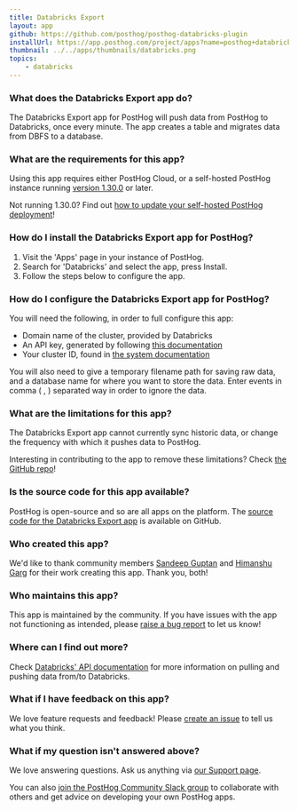 ```yaml
---
title: Databricks Export
layout: app
github: https://github.com/posthog/posthog-databricks-plugin
installUrl: https://app.posthog.com/project/apps?name=posthog+databricks+plugin
thumbnail: ../../apps/thumbnails/databricks.png
topics:
    - databricks
---
```


### What does the Databricks Export app do?

The Databricks Export app for PostHog will push data from PostHog to Databricks, once every minute. The app creates a table and migrates data from DBFS to a database.

### What are the requirements for this app?

Using this app requires either PostHog Cloud, or a self-hosted PostHog instance running [version 1.30.0](https://posthog.com/blog/the-posthog-array-1-30-0) or later.

Not running 1.30.0? Find out [how to update your self-hosted PostHog deployment](https://posthog.com/docs/self-host/configure/upgrading-posthog)!

### How do I install the Databricks Export app for PostHog?

1. Visit the 'Apps' page in your instance of PostHog.
2. Search for 'Databricks' and select the app, press Install.
3. Follow the steps below to configure the app.

### How do I configure the Databricks Export app for PostHog?

You will need the following, in order to full configure this app:

-   Domain name of the cluster, provided by Databricks
-   An API key, generated by following [this documentation](https://docs.databricks.com/administration-guide/access-control/tokens.html)
-   Your cluster ID, found in [the system documentation](https://docs.databricks.com/workspace/workspace-details.html)

You will also need to give a temporary filename path for saving raw data, and a database name for where you want to store the data. Enter events in comma ( , ) separated way in order to ignore the data.

### What are the limitations for this app?

The Databricks Export app cannot currently sync historic data, or change the frequency with which it pushes data to PostHog.

Interesting in contributing to the app to remove these limitations? Check [the GitHub repo](https://github.com/posthog/posthog-databricks-plugin)!

### Is the source code for this app available?

PostHog is open-source and so are all apps on the platform. The [source code for the Databricks Export app](https://github.com/samcaspus/posthog-databricks-plugin) is available on GitHub.

### Who created this app?

We'd like to thank community members [Sandeep Guptan](https://github.com/samcaspus) and [Himanshu Garg](https://github.com/merrcury) for their work creating this app. Thank you, both!

### Who maintains this app?

This app is maintained by the community. If you have issues with the app not functioning as intended, please [raise a bug report](https://github.com/posthog/posthog-databricks-plugin) to let us know!

### Where can I find out more?

Check [Databricks' API documentation](https://docs.databricks.com/) for more information on pulling and pushing data from/to Databricks.

### What if I have feedback on this app?

We love feature requests and feedback! Please [create an issue](https://github.com/PostHog/posthog/issues/new?assignees=&labels=enhancement%2C+feature&template=feature_request.md) to tell us what you think.

### What if my question isn't answered above?

We love answering questions. Ask us anything via [our Support page](/questions).

You can also [join the PostHog Community Slack group](/slack) to collaborate with others and get advice on developing your own PostHog apps.
